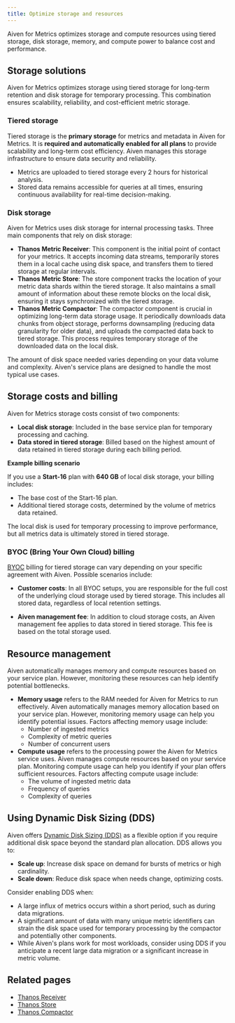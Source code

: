 ```yaml
---
title: Optimize storage and resources
---
```


Aiven for Metrics optimizes storage and compute resources using tiered storage, disk storage, memory, and compute power to balance cost and performance.

## Storage solutions

Aiven for Metrics optimizes storage using tiered storage for long-term retention and
disk storage for temporary processing. This combination ensures scalability,
reliability, and cost-efficient metric storage.

### Tiered storage

Tiered storage is the **primary storage** for metrics and metadata in Aiven for Metrics.
It is **required and automatically enabled for all plans** to provide
scalability and long-term cost efficiency. Aiven manages this storage infrastructure to
ensure data security and reliability.

- Metrics are uploaded to tiered storage every 2 hours for historical analysis.
- Stored data remains accessible for queries at all times, ensuring continuous
  availability for real-time decision-making.

### Disk storage

Aiven for Metrics uses disk storage for internal processing tasks. Three main components
that rely on disk storage:

- **Thanos Metric Receiver**: This component is the initial point of contact for your
  metrics. It accepts incoming data streams, temporarily stores them in a
  local cache using disk space, and transfers them to tiered storage at
  regular intervals.
- **Thanos Metric Store**: The store component tracks the location of your metric
  data shards within the tiered storage. It also maintains a small amount of
  information about these remote blocks on the local disk, ensuring it stays
  synchronized with the tiered storage.
- **Thanos Metric Compactor**: The compactor component is crucial in optimizing
  long-term data storage usage. It periodically downloads data chunks from object
  storage, performs downsampling (reducing data granularity for older data), and
  uploads the compacted data back to tiered storage. This process requires temporary
  storage of the downloaded data on the local disk.

The amount of disk space needed varies depending on your data volume and complexity.
Aiven's service plans are designed to handle the most typical use cases.

## Storage costs and billing

Aiven for Metrics storage costs consist of two components:

- **Local disk storage**: Included in the base service plan for temporary processing and
  caching.
- **Data stored in tiered storage**: Billed based on the highest amount of data retained
  in tiered storage during each billing period.

**Example billing scenario**

If you use a **Start-16** plan with **640 GB** of local disk storage, your
billing includes:

- The base cost of the Start-16 plan.
- Additional tiered storage costs, determined by the volume of metrics data retained.

The local disk is used for temporary processing to improve performance, but all
metrics data is ultimately stored in tiered storage.

### BYOC (Bring Your Own Cloud) billing

[BYOC](/docs/platform/concepts/byoc) billing for tiered storage can vary depending on
your specific agreement with Aiven.
Possible scenarios include:

- **Customer costs**: In all BYOC setups, you are responsible for the full cost of the
  underlying cloud storage used by tiered storage. This includes all stored data,
  regardless of local retention settings.

- **Aiven management fee**: In addition to cloud storage costs, an Aiven management fee
  applies to data stored in tiered storage. This fee is based on the total storage used.

## Resource management

Aiven automatically manages memory and compute resources based on your service plan.
However, monitoring these resources can help identify potential bottlenecks.

- **Memory usage** refers to the RAM needed for Aiven for Metrics to run effectively.
  Aiven automatically manages memory allocation based on your service plan. However,
  monitoring memory usage can help you identify potential issues.
  Factors affecting memory usage include:
  - Number of ingested metrics
  - Complexity of metric queries
  - Number of concurrent users
- **Compute usage** refers to the processing power the Aiven for Metrics service uses.
  Aiven manages compute resources based on your service plan. Monitoring compute
  usage can help you identify if your plan offers sufficient resources.
  Factors affecting compute usage include:
  - The volume of ingested metric data
  - Frequency of queries
  - Complexity of queries

## Using Dynamic Disk Sizing (DDS)

Aiven offers [Dynamic Disk Sizing (DDS)](/docs/platform/howto/add-storage-space) as
a flexible option if you require additional disk space beyond the standard plan
allocation. DDS allows you to:

- **Scale up**: Increase disk space on demand for bursts of metrics or high cardinality.
- **Scale down**: Reduce disk space when needs change, optimizing costs.

Consider enabling DDS when:

- A large influx of metrics occurs within a short period, such as during data migrations.
- A significant amount of data with many unique metric identifiers can strain the
  disk space used for temporary processing by the compactor and potentially
  other components.
- While Aiven's plans work for most workloads, consider using DDS if you
  anticipate a recent large data migration or a significant increase in metric volume.

## Related pages

- [Thanos Receiver](https://thanos.io/tip/components/receive.md/)
- [Thanos Store](https://thanos.io/tip/components/store.md/#store)
- [Thanos Compactor](https://thanos.io/tip/components/compact.md/#disk)
